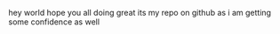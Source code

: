 hey world 
hope  you all doing great 
its my repo on github as 
i am getting some confidence as well

